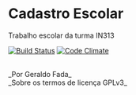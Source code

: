 # Cadastro Escolar
Trabalho escolar da turma IN313

[![Build Status](https://travis-ci.org/geraldo-fada/CadastroEscolar.svg?branch=master)](https://travis-ci.org/geraldo-fada/CadastroEscolar)
[![Code Climate](https://codeclimate.com/github/geraldo-fada/CadastroEscolar/badges/gpa.svg)](https://codeclimate.com/github/geraldo-fada/CadastroEscolar)

<br>
_Por Geraldo Fada_
<br>
_Sobre os termos de licença GPLv3_
